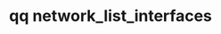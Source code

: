 ---
category: network
command: network_list_interfaces
keywords: qq, qq_cli, network_list_interfaces
optional_options: []
permalink: /qq-cli-command-guide/network/network_list_interfaces.html
positional_options: []
sidebar: qq_cli_command_reference_sidebar
summary: This section explains how to use the <code>qq network_list_interfaces</code>
  command.
synopsis: List configurations for interfaces on the cluster
title: qq network_list_interfaces
usage: qq network_list_interfaces [-h]
zendesk_source: qq CLI Command Guide

---